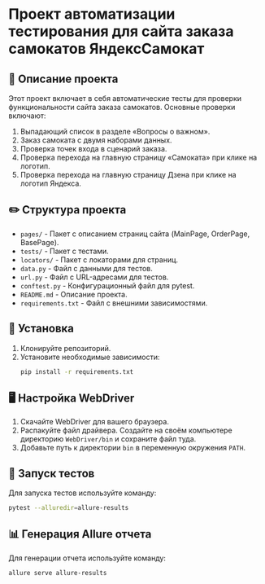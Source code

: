 # Проект автоматизации тестирования для сайта заказа самокатов ЯндексСамокат

## 🛴 Описание проекта 

Этот проект включает в себя автоматические тесты для проверки функциональности сайта заказа самокатов. Основные проверки включают:

1. Выпадающий список в разделе «Вопросы о важном».
2. Заказ самоката с двумя наборами данных.
3. Проверка точек входа в сценарий заказа.
4. Проверка перехода на главную страницу «Самоката» при клике на логотип.
5. Проверка перехода на главную страницу Дзена при клике на логотип Яндекса.

## ✏️ Структура проекта

- `pages/` - Пакет с описанием страниц сайта (MainPage, OrderPage, BasePage).
- `tests/` - Пакет с тестами.
- `locators/` - Пакет с локаторами для страниц.
- `data.py` - Файл с данными для тестов.
- `url.py` - Файл с URL-адресами для тестов.
- `conftest.py` - Конфигурационный файл для pytest.
- `README.md` - Описание проекта.
- `requirements.txt` - Файл с внешними зависимостями.


## 💽 Установка 

1. Клонируйте репозиторий.
2. Установите необходимые зависимости:
    ```bash
    pip install -r requirements.txt
    ```

## 🖥 Настройка WebDriver 

1. Скачайте WebDriver для вашего браузера.
2. Распакуйте файл драйвера. Создайте на своём компьютере директорию `WebDriver/bin` и сохраните файл туда.
3. Добавьте путь к директории `bin` в переменную окружения `PATH`.

## 🚀 Запуск тестов

Для запуска тестов используйте команду:
```bash
pytest --alluredir=allure-results
```

## 📊 Генерация Allure отчета

Для генерации отчета используйте команду:
```bash
allure serve allure-results
```